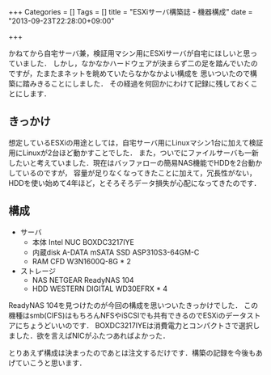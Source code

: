 +++
Categories = []
Tags = []
title = "ESXiサーバ構築誌 - 機器構成"
date = "2013-09-23T22:28:00+09:00"

+++

かねてから自宅サーバ兼，検証用マシン用にESXiサーバが自宅にほしいと思っていました．
しかし，なかなかハードウェアが決まらず二の足を踏んでいたのですが，たまたまネットを眺めていたらなかなかよい構成を
思いついたので構築に踏みきることにしました．
その経過を何回かにわけて記録に残しておくことにします．

<!--more-->

## きっかけ
想定しているESXiの用途としては，自宅サーバ用にLinuxマシン1台に加えて検証用にLinuxが2台ほど動かすことでした．
また，ついでにファイルサーバも一新したいと考えていました．現在はバッファローの簡易NAS機能でHDDを2台動かしているのですが，
容量が足りなくなってきたことに加えて，冗長性がない，HDDを使い始めて4年ほど，とそろそろデータ損失が心配になってきたのです．

## 構成
* サーバ
  + 本体
    Intel NUC BOXDC3217IYE
  + 内蔵disk
    A-DATA mSATA SSD ASP310S3-64GM-C
  + RAM
    CFD W3N1600Q-8G * 2
* ストレージ
  + NAS
    NETGEAR ReadyNAS 104
  + HDD
    WESTERN DIGITAL WD30EFRX * 4

ReadyNAS 104を見つけたのが今回の構成を思いついたきっかけでした．
この機種はsmb(CIFS)はもちろんNFSやiSCSIでも共有できるのでESXiのデータストアにちょうどいいのです．
BOXDC3217IYEは消費電力とコンパクトさで選択しました．欲を言えばNICがふたつあればよかった．

とりあえず構成は決まったのであとは注文するだけです．構築の記録を今後もあげていこうと思います．
